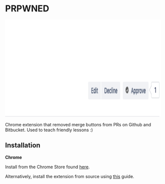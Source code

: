 PRPWNED
=============

![](images/screenshot.png)

Chrome extension that removed merge buttons from PRs on Github and Bitbucket. Used to teach friendly lessons :)

Installation
------------

**Chrome**

Install from the Chrome Store found [here](https://chrome.google.com/webstore/detail/prpwned/jlghcipebfjpbgpbimmhpknjaljneeof).

Alternatively, install the extension from source using [this](https://www.mattcutts.com/blog/how-to-install-a-chrome-extension-from-github/) guide.
